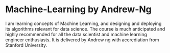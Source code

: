 # Machine-Learning by Andrew-Ng

I am learning concepts of Machine Learning, and designing and deploying its algorithms relevant for data science. 
The course is much anticipated and highly recommended for all the data scientist and machine learning engineer enthusiasts. 
It is delivered by Andrew ng with accrediation from Stanford University. 

